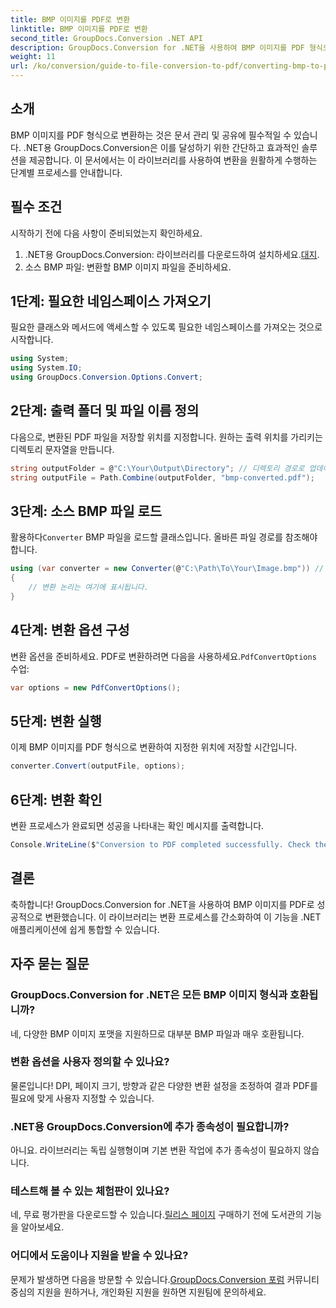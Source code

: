 ```yaml
---
title: BMP 이미지를 PDF로 변환
linktitle: BMP 이미지를 PDF로 변환
second_title: GroupDocs.Conversion .NET API
description: GroupDocs.Conversion for .NET을 사용하여 BMP 이미지를 PDF 형식으로 손쉽게 변환하는 방법을 알아보세요. 이 포괄적인 단계별 튜토리얼은 필수 조건, 소스 파일 처리 및 사용자 지정 옵션을 다룹니다.
weight: 11
url: /ko/conversion/guide-to-file-conversion-to-pdf/converting-bmp-to-pdf/
---
```

## 소개

BMP 이미지를 PDF 형식으로 변환하는 것은 문서 관리 및 공유에 필수적일 수 있습니다. .NET용 GroupDocs.Conversion은 이를 달성하기 위한 간단하고 효과적인 솔루션을 제공합니다. 이 문서에서는 이 라이브러리를 사용하여 변환을 원활하게 수행하는 단계별 프로세스를 안내합니다.

## 필수 조건

시작하기 전에 다음 사항이 준비되었는지 확인하세요.

1.  .NET용 GroupDocs.Conversion: 라이브러리를 다운로드하여 설치하세요.[대지](https://releases.groupdocs.com/conversion/net/).
2. 소스 BMP 파일: 변환할 BMP 이미지 파일을 준비하세요.

## 1단계: 필요한 네임스페이스 가져오기

필요한 클래스와 메서드에 액세스할 수 있도록 필요한 네임스페이스를 가져오는 것으로 시작합니다.

```csharp
using System;
using System.IO;
using GroupDocs.Conversion.Options.Convert;
```

## 2단계: 출력 폴더 및 파일 이름 정의

다음으로, 변환된 PDF 파일을 저장할 위치를 지정합니다. 원하는 출력 위치를 가리키는 디렉토리 문자열을 만듭니다.

```csharp
string outputFolder = @"C:\Your\Output\Directory"; // 디렉토리 경로로 업데이트하세요
string outputFile = Path.Combine(outputFolder, "bmp-converted.pdf");
```

## 3단계: 소스 BMP 파일 로드

 활용하다`Converter` BMP 파일을 로드할 클래스입니다. 올바른 파일 경로를 참조해야 합니다.

```csharp
using (var converter = new Converter(@"C:\Path\To\Your\Image.bmp")) // BMP 파일 경로로 업데이트하세요
{
    // 변환 논리는 여기에 표시됩니다.
}
```

## 4단계: 변환 옵션 구성

 변환 옵션을 준비하세요. PDF로 변환하려면 다음을 사용하세요.`PdfConvertOptions` 수업:

```csharp
var options = new PdfConvertOptions();
```

## 5단계: 변환 실행

이제 BMP 이미지를 PDF 형식으로 변환하여 지정한 위치에 저장할 시간입니다.

```csharp
converter.Convert(outputFile, options);
```

## 6단계: 변환 확인

변환 프로세스가 완료되면 성공을 나타내는 확인 메시지를 출력합니다.

```csharp
Console.WriteLine($"Conversion to PDF completed successfully. Check the output in: {outputFolder}");
```

## 결론

축하합니다! GroupDocs.Conversion for .NET을 사용하여 BMP 이미지를 PDF로 성공적으로 변환했습니다. 이 라이브러리는 변환 프로세스를 간소화하여 이 기능을 .NET 애플리케이션에 쉽게 통합할 수 있습니다.

## 자주 묻는 질문

### GroupDocs.Conversion for .NET은 모든 BMP 이미지 형식과 호환됩니까?

네, 다양한 BMP 이미지 포맷을 지원하므로 대부분 BMP 파일과 매우 호환됩니다.

### 변환 옵션을 사용자 정의할 수 있나요?

물론입니다! DPI, 페이지 크기, 방향과 같은 다양한 변환 설정을 조정하여 결과 PDF를 필요에 맞게 사용자 지정할 수 있습니다.

### .NET용 GroupDocs.Conversion에 추가 종속성이 필요합니까?

아니요. 라이브러리는 독립 실행형이며 기본 변환 작업에 추가 종속성이 필요하지 않습니다.

### 테스트해 볼 수 있는 체험판이 있나요?

 네, 무료 평가판을 다운로드할 수 있습니다.[릴리스 페이지](https://releases.groupdocs.com/) 구매하기 전에 도서관의 기능을 알아보세요.

### 어디에서 도움이나 지원을 받을 수 있나요?

문제가 발생하면 다음을 방문할 수 있습니다.[GroupDocs.Conversion 포럼](https://forum.groupdocs.com/c/conversion/11) 커뮤니티 중심의 지원을 원하거나, 개인화된 지원을 원하면 지원팀에 문의하세요.